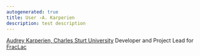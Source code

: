 ```yaml
---
autogenerated: true
title: User ›A. Karperien
description: test description
---
```


[Audrey Karperien, Charles Sturt University](mailto:akarperien@postoffice.edu.au) Developer and Project Lead for [FracLac](/ij/plugins/fraclac/fraclac.html)
